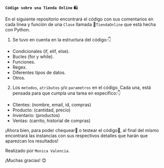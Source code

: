 
**`Código sobre una Tienda Online`** 🛍️

En el siguiente repositorio encontrará el código con sus comentarios en cada línea y función de una `Clase` llamada 📍`TiendaOnline` que está hecha con Python. 

1. Se tuvo en cuenta en la estructura del código:👇
- Condicionales (if, elif, else).
- Bucles (for y while).
- Funciones.
- Regex.
- Diferentes tipos de datos.
- Otros.

2. Los `metodos`, `atributos` y/o `parametros` en el código. Cada una, está pensada para que cumpla una tarea en específico:👇
- Clientes: (nombre, email, id, compras)
- Producto: (cantidad, precio)
- Inventario: (productos)
- Ventas: (carrito, historial de compras)

¡Ahora bien, para poder chequear🐍 o testear el código👾,  al final del mismo encontrará las instancias con sus respectivos detalles que harán que aparezcan los resultados!

Realizado por `Monica Valencia`.

¡Muchas gracias! 😊




